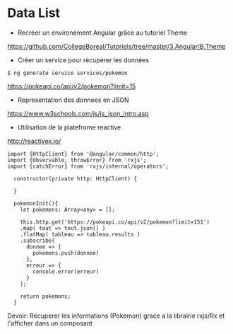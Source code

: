 # Data List

* Recréer un environement Angular grâce au tutoriel Theme

https://github.com/CollegeBoreal/Tutoriels/tree/master/3.Angular/B.Theme

* Créer un service pour récupérer les données 

```
$ ng generate service services/pokemon
```


https://pokeapi.co/api/v2/pokemon?limit=15


* Representation des donnees en JSON

https://www.w3schools.com/js/js_json_intro.asp

* Utilisation de la platefrome reactive

http://reactivex.io/

```
import {HttpClient} from '@angular/common/http';
import {Observable, throwError} from 'rxjs';
import {catchError} from 'rxjs/internal/operators';
```

```
  constructor(private http: HttpClient) {

  }
```

```
  pokemonInit(){
    let pokemons: Array<any> = [];

    this.http.get('https://pokeapi.co/api/v2/pokemon?limit=151')
    .map( tout => tout.json() )
    .flatMap( tableau => tableau.results )
    .subscribe(
      donnee => {
        pokemons.push(donnee)
      },
      erreur => {
        console.error(erreur)
      }
    );

    return pokemons;
  }
```

Devoir: Recuperer les informations (Pokemon) grace a la librairie rxjs/Rx et l'afficher dans un composant

